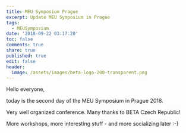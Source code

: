 ```yaml
---
title: MEU Symposium Prague
excerpt: Update MEU Symposium in Prague
tags:
  - MEUSymposium
date: '2018-09-22 03:17:20'
toc: false
comments: true
share: true
published: true
edit: false
header:
  image: /assets/images/beta-logo-200-transparent.png
---
```

Hello everyone,

today is the second day of the MEU Symposium in Prague 2018.

Very well organized conference. Many thanks to BETA Czech Republic!

More workshops, more interesting stuff - and more socializing later :-)
